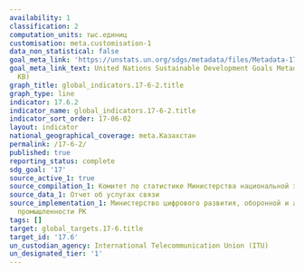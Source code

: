 ```yaml
---
availability: 1
classification: 2
computation_units: тыс.единиц
customisation: meta.customisation-1
data_non_statistical: false
goal_meta_link: 'https://unstats.un.org/sdgs/metadata/files/Metadata-17-06-02.pdf '
goal_meta_link_text: United Nations Sustainable Development Goals Metadata (PDF 211
  KB)
graph_title: global_indicators.17-6-2.title
graph_type: line
indicator: 17.6.2
indicator_name: global_indicators.17-6-2.title
indicator_sort_order: 17-06-02
layout: indicator
national_geographical_coverage: meta.Казахстан
permalink: /17-6-2/
published: true
reporting_status: complete
sdg_goal: '17'
source_active_1: true
source_compilation_1: Комитет по статистике Министерства национальной экономики РК
source_data_1: Отчет об услугах связи
source_implementation_1: Министерство цифрового развития, оборонной и аэрокосмической
  промышленности РК
tags: []
target: global_targets.17-6.title
target_id: '17.6'
un_custodian_agency: International Telecommunication Union (ITU)
un_designated_tier: '1'
---
```

